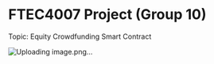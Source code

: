 # FTEC4007 Project (Group 10)

Topic: Equity Crowdfunding Smart Contract

![Uploading image.png…]()
